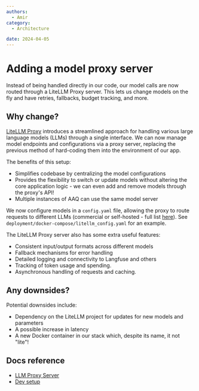 ```yaml
---
authors:
  - Amir
category:
  - Architecture

date: 2024-04-05
---
```

# Adding a model proxy server

Instead of being handled directly in our code, our model calls are now routed through a LiteLLM Proxy server. This lets us change models on the fly and have retries, fallbacks, budget tracking, and more.

<!-- more -->

## Why change?

[LiteLLM Proxy](https://litellm.vercel.app/docs/simple_proxy) introduces a streamlined approach for handling various large language models (LLMs) through a single interface. We can now manage model endpoints and configurations via a proxy server, replacing the previous method of hard-coding them into the environment of our app.

The benefits of this setup:

- Simplifies codebase by centralizing the model configurations
- Provides the flexibility to switch or update models without altering the core application logic - we can even add and remove models through the proxy's API!
- Multiple instances of AAQ can use the same model server

We now configure models in a `config.yaml` file, allowing the proxy to route requests to different LLMs (commercial or self-hosted - full list [here](https://litellm.vercel.app/docs/providers)). See `deployment/docker-compose/litellm_config.yaml` for an example.

The LiteLLM Proxy server also has some extra useful features:

- Consistent input/output formats across different models
- Fallback mechanisms for error handling
- Detailed logging and connectivity to Langfuse and others
- Tracking of token usage and spending.
- Asynchronous handling of requests and caching.

## Any downsides?

Potential downsides include:

- Dependency on the LiteLLM project for updates for new models and parameters
- A possible increase in latency
- A new Docker container in our stack which, despite its name, it not "lite"!

## Docs reference

- [LLM Proxy Server](../../components/litellm-proxy/index.md)
- [Dev setup](../../develop/setup.md)
